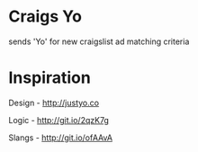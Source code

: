 Craigs Yo
=============

sends 'Yo' for new craigslist ad matching criteria

Inspiration
============
Design - http://justyo.co

Logic - http://git.io/2qzK7g

Slangs - http://git.io/ofAAvA
